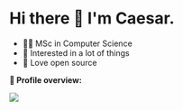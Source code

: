 # Hi there 👋 I'm Caesar.

- 👨‍💻 MSc in Computer Science
- 💭 Interested in a lot of things
- 💜 Love open source

**:pushpin: Profile overview:**

![](https://github-profile-summary-cards.vercel.app/api/cards/profile-details?username=caesarw&theme=nord_dark)

<!--
**caesarw/caesarw** is a ✨ _special_ ✨ repository because its `README.md` (this file) appears on your GitHub profile.

Here are some ideas to get you started:

- 🔭 I’m currently working on ...
- 🌱 I’m currently learning ...
- 👯 I’m looking to collaborate on ...
- 🤔 I’m looking for help with ...
- 💬 Ask me about ...
- 📫 How to reach me: ...
- 😄 Pronouns: ...
- ⚡ Fun fact: ...
-->
